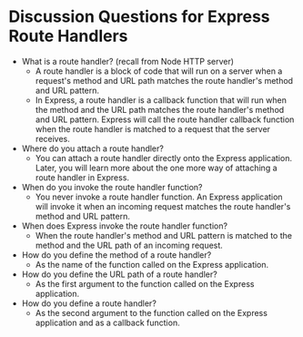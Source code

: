 # Discussion Questions for Express Route Handlers

- What is a route handler? (recall from Node HTTP server)
  - A route handler is a block of code that will run on a server when a
    request's method and URL path matches the route handler's method and
    URL pattern.
  - In Express, a route handler is a callback function that will run when
    the method and the URL path matches the route handler's method and
    URL pattern. Express will call the route handler callback function
    when the route handler is matched to a request that the server receives.
- Where do you attach a route handler?
  - You can attach a route handler directly onto the Express application.
    Later, you will learn more about the one more way of attaching a route
    handler in Express.
- When do you invoke the route handler function?
  - You never invoke a route handler function. An Express application will
    invoke it when an incoming request matches the route handler's method
    and URL pattern.
- When does Express invoke the route handler function?
  - When the route handler's method and URL pattern is matched to the
    method and the URL path of an incoming request.
- How do you define the method of a route handler?
  - As the name of the function called on the Express application.
- How do you define the URL path of a route handler?
  - As the first argument to the function called on the Express
    application.
- How do you define a route handler?
  - As the second argument to the function called on the Express application
    and as a callback function.
